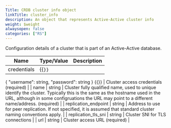 ```yaml
---
Title: CRDB cluster info object
linkTitle: cluster_info
description: An object that represents Active-Active cluster info
weight: $weight
alwaysopen: false
categories: ["RS"]
---
```


Configuration details of a cluster that is part of an Active-Active database.

| Name | Type/Value | Description |
|------|------------|-------------|
| credentials | {{<code>}}
{
  "username": string,
  "password": string
} {{</code>}} | Cluster access credentials (required) |
| name | string | Cluster fully qualified name, used to unique identify the cluster. Typically this is the same as the hostname used in the URL, although in some configruations the URL may point to a different name/address. (required) |
| replication_endpoint | string | Address to use for peer replication. If not specified, it is assumed that standard cluster naming conventions apply. |
| replication_tls_sni | string | Cluster SNI for TLS connections |
| url | string | Cluster access URL (required) |
